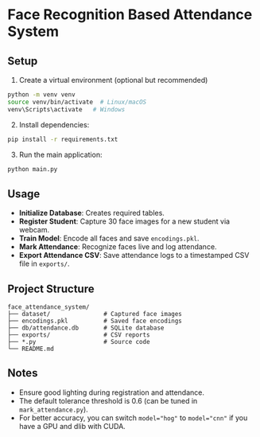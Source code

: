 # Face Recognition Based Attendance System

## Setup

1. Create a virtual environment (optional but recommended)
```bash
python -m venv venv
source venv/bin/activate  # Linux/macOS
venv\Scripts\activate   # Windows
```

2. Install dependencies:
```bash
pip install -r requirements.txt
```

3. Run the main application:
```bash
python main.py
```

## Usage

- **Initialize Database**: Creates required tables.
- **Register Student**: Capture 30 face images for a new student via webcam.
- **Train Model**: Encode all faces and save `encodings.pkl`.
- **Mark Attendance**: Recognize faces live and log attendance.
- **Export Attendance CSV**: Save attendance logs to a timestamped CSV file in `exports/`.

## Project Structure
```
face_attendance_system/
├── dataset/               # Captured face images
├── encodings.pkl          # Saved face encodings
├── db/attendance.db       # SQLite database
├── exports/               # CSV reports
├── *.py                   # Source code
└── README.md
```

## Notes

- Ensure good lighting during registration and attendance.
- The default tolerance threshold is 0.6 (can be tuned in `mark_attendance.py`).
- For better accuracy, you can switch `model="hog"` to `model="cnn"` if you have a GPU and dlib with CUDA.
